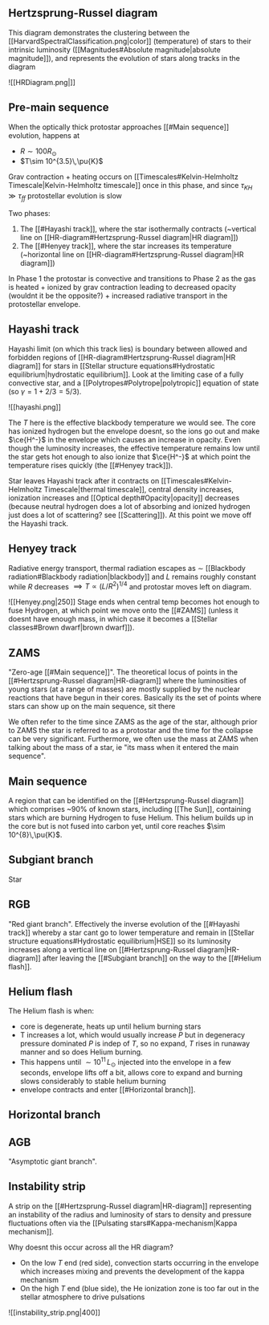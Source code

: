 ## Hertzsprung-Russel diagram
This diagram demonstrates the clustering between the [[HarvardSpectralClassification.png|color]] (temperature) of stars to their intrinsic luminosity ([[Magnitudes#Absolute magnitude|absolute magnitude]]), and represents the evolution of stars along tracks in the diagram

![[HRDiagram.png|]]


## Pre-main sequence
When the optically thick protostar approaches [[#Main sequence]] evolution, happens at
- $R\sim 100 R_\odot$ 
- $T\sim 10^{3.5}\,\pu{K}$

Grav contraction + heating occurs on [[Timescales#Kelvin-Helmholtz Timescale|Kelvin-Helmholtz timescale]] once in this phase, and since $\tau_{KH} \gg \tau_{ff}$ protostellar evolution is slow

Two phases: 
1. The [[#Hayashi track]], where the star isothermally contracts (~vertical line on [[HR-diagram#Hertzsprung-Russel diagram|HR diagram]])
2. The [[#Henyey track]], where the star increases its temperature (~horizontal line on [[HR-diagram#Hertzsprung-Russel diagram|HR diagram]])

In Phase 1 the protostar is convective and transitions to Phase 2 as the gas is heated + ionized by grav contraction leading to decreased opacity (wouldnt it be the opposite?) + increased radiative transport in the protostellar envelope.


## Hayashi track
Hayashi limit (on which this track lies) is boundary between allowed and forbidden regions of [[HR-diagram#Hertzsprung-Russel diagram|HR diagram]] for stars in [[Stellar structure equations#Hydrostatic equilibrium|hydrostatic equilibrium]]. Look at the limiting case of a fully convective star, and a [[Polytropes#Polytrope|polytropic]] equation of state (so $\gamma=1+2/3=5/3$). 

![[hayashi.png]]

The $T$ here is the effective blackbody temperature we would see. The core has ionized hydrogen but the envelope doesnt, so the ions go out and make $\ce{H^-}$ in the envelope which causes an increase in opacity. Even though the luminosity increases, the effective temperature remains low until the star gets hot enough to also ionize that $\ce{H^-}$ at which point the temperature rises quickly (the [[#Henyey track]]).

Star leaves Hayashi track after it contracts on [[Timescales#Kelvin-Helmholtz Timescale|thermal timescale]], central density increases, ionization increases and [[Optical depth#Opacity|opacity]] decreases (because neutral hydrogen does a lot of absorbing and ionized hydrogen just does a lot of scattering? see [[Scattering]]). At this point we move off the Hayashi track.


## Henyey track
Radiative energy transport, thermal radiation escapes as $\sim$ [[Blackbody radiation#Blackbody radiation|blackbody]] and $L$ remains roughly constant while $R$ decreases $\implies T \propto (L/R^2)^{1/4}$ and protostar moves left on diagram. 

![[Henyey.png|250]]
Stage ends when central temp becomes hot enough to fuse Hydrogen, at which point we move onto the [[#ZAMS]] (unless it doesnt have enough mass, in which case it becomes a [[Stellar classes#Brown dwarf|brown dwarf]]).


## ZAMS
"Zero-age [[#Main sequence]]". The theoretical locus of points in the [[#Hertzsprung-Russel diagram|HR-diagram]] where the luminosities of young stars (at a range of masses) are mostly supplied by the nuclear reactions that have begun in their cores. Basically its the set of points where stars can show up on the main sequence, sit there 

We often refer to the time since ZAMS as the age of the star, although prior to ZAMS the star is referred to as a protostar and the time for the collapse can be very significant. Furthermore, we often use the mass at ZAMS when talking about the mass of a star, ie "its mass when it entered the main sequence".


## Main sequence
A region that can be identified on the [[#Hertzsprung-Russel diagram]] which comprises ~90% of known stars, including [[The Sun]], containing stars which are burning Hydrogen to fuse Helium. This helium builds up in the core but is not fused into carbon yet, until core reaches $\sim 10^{8}\,\pu{K}$. 


## Subgiant branch
Star 


## RGB
"Red giant branch". Effectively the inverse evolution of the [[#Hayashi track]] whereby a star cant go to lower temperature and remain in [[Stellar structure equations#Hydrostatic equilibrium|HSE]] so its luminosity increases along a vertical line on [[#Hertzsprung-Russel diagram|HR-diagram]] after leaving the [[#Subgiant branch]] on the way to the [[#Helium flash]]. 


## Helium flash
The Helium flash is when: 
- core is degenerate, heats up until helium burning stars
- T increases a lot, which would usually increase $P$ but in degeneracy pressure dominated $P$ is indep of $T$, so no expand, $T$ rises in runaway manner and so does Helium burning. 
- This happens until $\sim 10^{11}\,L_\odot$ injected into the envelope in a few seconds, envelope lifts off a bit, allows core to expand and burning slows considerably to stable helium burning
- envelope contracts and enter [[#Horizontal branch]]. 


## Horizontal branch


## AGB
"Asymptotic giant branch". 


## Instability strip
A strip on the [[#Hertzsprung-Russel diagram|HR-diagram]] representing an instability of the radius and luminosity of stars to density and pressure fluctuations often via the [[Pulsating stars#Kappa-mechanism|Kappa mechanism]]. 

Why doesnt this occur across all the HR diagram?
- On the low $T$ end (red side), convection starts occurring in the envelope which increases mixing and prevents the development of the kappa mechanism
- On the high $T$ end (blue side), the He ionization zone is too far out in the stellar atmosphere to drive pulsations

![[instability_strip.png|400]]